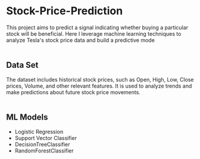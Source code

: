 # Stock-Price-Prediction
This project aims to predict a signal indicating whether buying a particular stock will be beneficial. Here I leverage machine learning techniques to analyze Tesla's stock price data and build a predictive mode
</br></br>

## Data Set
The dataset includes historical stock prices, such as Open, High, Low, Close prices, Volume, and other relevant features. It is used to analyze trends and make predictions about future stock price movements.</br></br>

## ML Models 
  <ul>
        <li>Logistic Regression
        <li>Support Vector Classifier
        <li>DecisionTreeClassifier
        <li>RandomForestClassifier
  </ul>
